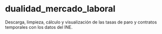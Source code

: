 # dualidad_mercado_laboral
Descarga, limpieza, cálculo y visualización de las tasas de paro y contratos temporales con los datos del INE. 
